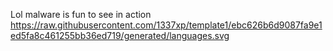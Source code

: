 
Lol malware is fun to see in action
https://raw.githubusercontent.com/1337xp/template1/ebc626b6d9087fa9e1ed5fa8c461255bb36ed719/generated/languages.svg
<!--
**1337xp/1337xp** is a ✨ _special_ ✨ repository because its `README.md` (this file) appears on your GitHub profile.


-->

